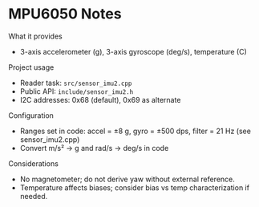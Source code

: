# MPU6050 Notes

What it provides
- 3-axis accelerometer (g), 3-axis gyroscope (deg/s), temperature (C)

Project usage
- Reader task: `src/sensor_imu2.cpp`
- Public API: `include/sensor_imu2.h`
- I2C addresses: 0x68 (default), 0x69 as alternate

Configuration
- Ranges set in code: accel = ±8 g, gyro = ±500 dps, filter = 21 Hz (see sensor_imu2.cpp)
- Convert m/s² → g and rad/s → deg/s in code

Considerations
- No magnetometer; do not derive yaw without external reference.
- Temperature affects biases; consider bias vs temp characterization if needed.
